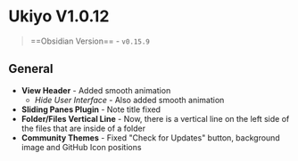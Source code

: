 # Ukiyo V1.0.12

> ==Obsidian Version== - `v0.15.9`

## General
- **View Header** - Added smooth animation
	- *Hide User Interface* - Also added smooth animation
- **Sliding Panes Plugin** - Note title fixed
- **Folder/Files Vertical Line** - Now, there is a vertical line on the left side of the files that are inside of a folder
- **Community Themes** - Fixed "Check for Updates" button, background image and GitHub Icon positions